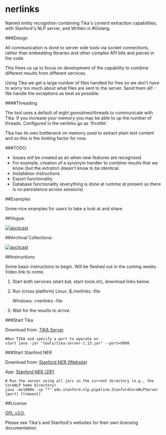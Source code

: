 # nerlinks

Named entity recognition combining Tika's content extraction capabilities, with Stanford's NLP server, and Written in #Golang. 

###Design

All communication is done to server side tools via socket connections, rather than embedding libraries and other complex API
bits and pieces in the code. 

This frees us up to focus on development of the capability to combine different results from different services. 

Using Tika we get a large number of files handled for free so we don't have to worry too much about what files are sent to the server. Send them all! - We handle the exceptions as best as possible.

####Threading

The tool uses a default of eight goroutines/threads to communicate with Tika. If you increase your memory you may be able to up the number of threads. Configured in the nerlinks.go as 'throttle'.

Tika has its own bottleneck on memory used to extract plain text content and so this is the limiting factor for now. 

###TODO:

- Issues will be created as an when new features are recognised
- For example, creation of a synonym handler to combine results that we know (but the extrator) doesn't know to be identical. 
- Installation instructions
- Export functionality
- Database functionality (everything is done at runtime at present so there is no persistence across sessions)

##Examples

Some nice examples for users to take a look at and share. 

##Vogue:

[![asciicast](https://asciinema.org/a/90984.png)](https://asciinema.org/a/90984)

##Archival Collections: 

[![asciicast](https://asciinema.org/a/91272.png)](https://asciinema.org/a/91272)

##Instructions

Some basic instructions to begin. Will be fleshed out in the coming weeks. Video link to come. 

1) Start both services (start.bat, start-tools.sh), download links below. 
2) Run (cross platform)
    Linux: $./nerlinks -file <foldername>

    Windows: >nerlinks -file <foldername> 

3) Wait for the results to arrive.

###Start Tika

Download from: [TIKA Server](https://tika.apache.org/download.html)

    #Run TIKA and specify a port to operate on
    start java -jar "tools/tika-server-1.13.jar" --port=9998

###Start Stanford NER

Download from: [Stanford NER (Website)](http://nlp.stanford.edu/software/CRF-NER.shtml#Download)

App: [Stanford NER (ZIP)](http://nlp.stanford.edu/software/stanford-corenlp-full-2015-12-09.zip)

    # Run the server using all jars in the current directory (e.g., the CoreNLP home directory)
    java -mx1000m -cp "*" edu.stanford.nlp.pipeline.StanfordCoreNLPServer [port] [timeout]

##License

[GPL v3.0.](https://github.com/ross-spencer/nerlinks/blob/master/LICENSE.txt)

Please see Tika's and Stanford's websites for their own licensing documentation. 
